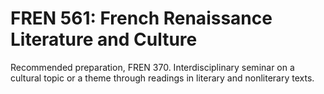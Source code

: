 # FREN 561: French Renaissance Literature and Culture

Recommended preparation, FREN 370. Interdisciplinary seminar on a cultural topic or a theme through readings in literary and nonliterary texts.